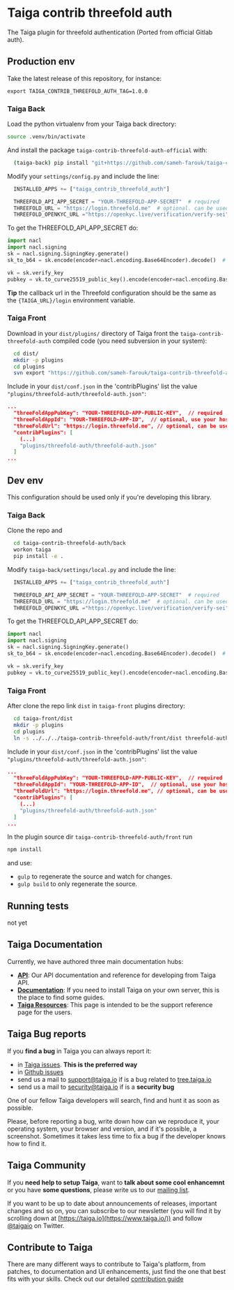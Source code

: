 Taiga contrib threefold auth
=========================
The Taiga plugin for threefold authentication (Ported from official Gitlab auth).

## Production env

Take the latest release of this repository, for instance:

```
export TAIGA_CONTRIB_THREEFOLD_AUTH_TAG=1.0.0
```

### Taiga Back

Load the python virtualenv from your Taiga back directory:

```bash
source .venv/bin/activate
```

And install the package `taiga-contrib-threefold-auth-official` with:

```bash
  (taiga-back) pip install "git+https://github.com/sameh-farouk/taiga-contrib-threefold-auth.git@${TAIGA_CONTRIB_THREEFOLD_AUTH_TAG}#egg=taiga-contrib-threefold-auth-official&subdirectory=back"
```

Modify your `settings/config.py` and include the line:

```python
  INSTALLED_APPS += ["taiga_contrib_threefold_auth"]

  THREEFOLD_API_APP_SECRET = "YOUR-THREEFOLD-APP-SECRET"  # required
  THREEFOLD_URL = "https://login.threefold.me"  # optional. can be used to override the default url
  THREEFOLD_OPENKYC_URL ="https://openkyc.live/verification/verify-sei"  # optional. can be used to override the default url
```

To get the THREEFOLD_API_APP_SECRET do:

```python
import nacl
import nacl.signing
sk = nacl.signing.SigningKey.generate()
sk_to_b64 = sk.encode(encoder=nacl.encoding.Base64Encoder).decode()  # this is the signing key. use it for THREEFOLD_API_APP_SECRET setting.

vk = sk.verify_key
pubkey = vk.to_curve25519_public_key().encode(encoder=nacl.encoding.Base64Encoder).decode()  # this is the app public key. you will need it for the front end `threeFoldAppPubKey` setting.
``` 
**Tip** the callback url in the Threefold configuration should be the same as the `{TAIGA_URL}/login` environment variable.


### Taiga Front

Download in your `dist/plugins/` directory of Taiga front the `taiga-contrib-threefold-auth` compiled code (you need subversion in your system):

```bash
  cd dist/
  mkdir -p plugins
  cd plugins
  svn export "https://github.com/sameh-farouk/taiga-contrib-threefold-auth.gi/tags/${TAIGA_CONTRIB_THREEFOLD_AUTH_TAG}/front/dist"  "threefold-auth"
```

Include in your `dist/conf.json` in the 'contribPlugins' list the value `"plugins/threefold-auth/threefold-auth.json"`:

```json
...
  "threeFoldAppPubKey": "YOUR-THREEFOLD-APP-PUBLIC-KEY",  // required 
  "threeFoldAppId": "YOUR-THREEFOLD-APP-ID",  // optional, use your hostname ex. circles.threefold.me 
  "threeFoldUrl": "https://login.threefold.me", // optional, can be used to override the default url
  "contribPlugins": [
    (...)
    "plugins/threefold-auth/threefold-auth.json"
  ]
...
```

## Dev env

This configuration should be used only if you're developing this library.

### Taiga Back

Clone the repo and

```bash
  cd taiga-contrib-threefold-auth/back
  workon taiga
  pip install -e .
```

Modify `taiga-back/settings/local.py` and include the line:

```python
  INSTALLED_APPS += ["taiga_contrib_threefold_auth"]

  THREEFOLD_API_APP_SECRET = "YOUR-THREEFOLD-APP-SECRET"  # required
  THREEFOLD_URL = "https://login.threefold.me"  # optional. can be used to override the default url
  THREEFOLD_OPENKYC_URL ="https://openkyc.live/verification/verify-sei"  # optional. can be used to override the default url
```

To get the THREEFOLD_API_APP_SECRET do:

```python
import nacl
import nacl.signing
sk = nacl.signing.SigningKey.generate()
sk_to_b64 = sk.encode(encoder=nacl.encoding.Base64Encoder).decode()  # this is the signing key. use it for THREEFOLD_API_APP_SECRET setting.

vk = sk.verify_key
pubkey = vk.to_curve25519_public_key().encode(encoder=nacl.encoding.Base64Encoder).decode()  # this is the app public key. you will need it for the front end `threeFoldAppPubKey` setting.

``` 

### Taiga Front

After clone the repo link `dist` in `taiga-front` plugins directory:

```bash
  cd taiga-front/dist
  mkdir -p plugins
  cd plugins
  ln -s ../../../taiga-contrib-threefold-auth/front/dist threefold-auth
```

Include in your `dist/conf.json` in the 'contribPlugins' list the value `"plugins/threefold-auth/threefold-auth.json"`:

```json
...
  "threeFoldAppPubKey": "YOUR-THREEFOLD-APP-PUBLIC-KEY",  // required 
  "threeFoldAppId": "YOUR-THREEFOLD-APP-ID",  // optional, use your hostname ex. circles.threefold.me 
  "threeFoldUrl": "https://login.threefold.me", // optional, can be used to override the default url
  "contribPlugins": [
    (...)
    "plugins/threefold-auth/threefold-auth.json"
  ]
...
```

In the plugin source dir `taiga-contrib-threefold-auth/front` run

```bash
npm install
```
and use:

- `gulp` to regenerate the source and watch for changes.
- `gulp build` to only regenerate the source.

## Running tests

not yet

## Taiga Documentation

Currently, we have authored three main documentation hubs:

- **[API](https://docs.taiga.io/api.html)**: Our API documentation and reference for developing from Taiga API.
- **[Documentation](https://docs.taiga.io/)**: If you need to install Taiga on your own server, this is the place to find some guides.
- **[Taiga Resources](https://resources.taiga.io)**: This page is intended to be the support reference page for the users.

## Taiga Bug reports

If you **find a bug** in Taiga you can always report it:

- in [Taiga issues](https://tree.taiga.io/project/taiga/issues). **This is the preferred way**
- in [Github issues](https://github.com/kaleidos-ventures/taiga-contrib-threefold-auth/issues)
- send us a mail to support@taiga.io if is a bug related to [tree.taiga.io](https://tree.taiga.io)
- send us a mail to security@taiga.io if is a **security bug**

One of our fellow Taiga developers will search, find and hunt it as soon as possible.

Please, before reporting a bug, write down how can we reproduce it, your operating system, your browser and version, and if it's possible, a screenshot. Sometimes it takes less time to fix a bug if the developer knows how to find it.

## Taiga Community

If you **need help to setup Taiga**, want to **talk about some cool enhancemnt** or you have **some questions**, please write us to our [mailing list](https://groups.google.com/d/forum/taigaio).

If you want to be up to date about announcements of releases, important changes and so on, you can subscribe to our newsletter (you will find it by scrolling down at [https://taiga.io](https://www.taiga.io/)) and follow [@taigaio](https://twitter.com/taigaio) on Twitter.

## Contribute to Taiga

There are many different ways to contribute to Taiga's platform, from patches, to documentation and UI enhancements, just find the one that best fits with your skills. Check out our detailed [contribution guide](https://resources.taiga.io/extend/how-can-i-contribute/)
